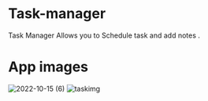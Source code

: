 # Task-manager
Task Manager Allows you to Schedule task and add notes .

# App images





![2022-10-15 (6)](https://user-images.githubusercontent.com/71812747/196003664-e6c5d3a3-8da5-4de6-87a6-d96076149f43.png)
![taskimg](https://user-images.githubusercontent.com/71812747/196003698-56c11116-71ff-435a-a7e7-a1d8f28a074c.png)
